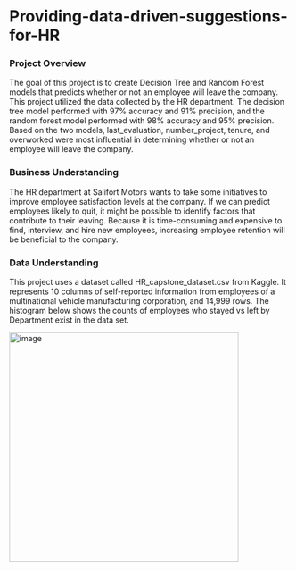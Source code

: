 # Providing-data-driven-suggestions-for-HR

### Project Overview

  The goal of this project is to create Decision Tree and Random Forest models that predicts whether or not an employee will leave the company. 
  This project utilized the data collected by the HR department.
  The decision tree model performed with 97% accuracy and 91% precision, and the random forest model performed with 98% accuracy and 95% precision.
  Based on the two models, last_evaluation, number_project, tenure, and overworked were most influential in determining whether or not an employee will leave the company.
  
### Business Understanding

  The HR department at Salifort Motors wants to take some initiatives to improve employee satisfaction levels at the company.
  If we can predict employees likely to quit, it might be possible to identify factors that contribute to their leaving. Because it is time-consuming and expensive to find,   interview, and hire new employees, increasing employee retention will be beneficial to the company.

### Data Understanding

  This project uses a dataset called HR_capstone_dataset.csv from Kaggle. It represents 10 columns of self-reported information from employees of a multinational vehicle manufacturing   corporation, and 14,999 rows.
  The histogram below shows the counts of employees who stayed vs left by Department exist in the data set.
  
  <img width="411" alt="image" src="https://github.com/aliMohamed-Z/Providing-data-driven-suggestions-for-HR/assets/75675790/ec1b0a98-015e-44b4-9ca6-c119661f7360">


  
  
  
  
  


  
